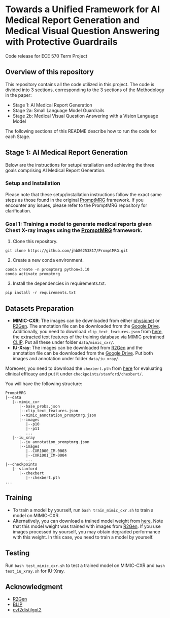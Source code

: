 # Towards a Unified Framework for AI Medical Report Generation and Medical Visual Question Answering with Protective Guardrails

Code release for ECE 570 Term Project

## Overview of this repository
This repository contains all the code utilized in this project. The code is divided into 3 sections, corresponding to the 3 sections of the Methodology in the paper:
* Stage 1: AI Medical Report Generation
* Stage 2a: Small Language Model Guardrails
* Stage 2b: Medical Visual Question Answering with a Vision Language Model

The following sections of this README describe how to run the code for each Stage.

## Stage 1: AI Medical Report Generation
Below are the instructions for setup/installation and achieving the three goals comprising AI Medical Report Generation.

### Setup and Installation
Please note that these setup/installation instructions follow the exact same steps as those found in the original [PromptMRG](https://github.com/jhb86253817/PromptMRG) framework. If you encounter any issues, please refer to the PromptMRG repository for clarification.



### Goal 1: Training a model to generate medical reports given Chest X-ray images using the [PromptMRG](https://github.com/jhb86253817/PromptMRG) framework.
1. Clone this repository.
```Shell
git clone https://github.com/jhb86253817/PromptMRG.git
```
2. Create a new conda environment.
```Shell
conda create -n promptmrg python=3.10
conda activate promptmrg
```
3. Install the dependencies in requirements.txt.
```Shell
pip install -r requirements.txt
```
## Datasets Preparation
* **MIMIC-CXR**: The images can be downloaded from either [physionet](https://www.physionet.org/content/mimic-cxr-jpg/2.0.0/) or [R2Gen](https://github.com/zhjohnchan/R2Gen). The annotation file can be downloaded from the [Google Drive](https://drive.google.com/file/d/1qR7EJkiBdHPrskfikz2adL-p9BjMRXup/view?usp=sharing). Additionally, you need to download `clip_text_features.json` from [here](https://drive.google.com/file/d/1Zyq-84VOzc-TOZBzlhMyXLwHjDNTaN9A/view?usp=sharing), the extracted text features of the training database via MIMIC pretrained [CLIP](https://stanfordmedicine.app.box.com/s/dbebk0jr5651dj8x1cu6b6kqyuuvz3ml). Put all these under folder `data/mimic_cxr/`.
* **IU-Xray**: The images can be downloaded from [R2Gen](https://github.com/zhjohnchan/R2Gen) and the annotation file can be downloaded from the [Google Drive](https://drive.google.com/file/d/1zV5wgi5QsIp6OuC1U95xvOmeAAlBGkRS/view?usp=sharing). Put both images and annotation under folder `data/iu_xray/`.

Moreover, you need to download the `chexbert.pth` from [here](https://stanfordmedicine.app.box.com/s/c3stck6w6dol3h36grdc97xoydzxd7w9) for evaluating clinical efficacy and put it under `checkpoints/stanford/chexbert/`.

You will have the following structure:
````
PromptMRG
|--data
   |--mimic_cxr
      |--base_probs.json
      |--clip_text_features.json
      |--mimic_annotation_promptmrg.json
      |--images
         |--p10
         |--p11
         ...
   |--iu_xray
      |--iu_annotation_promptmrg.json
      |--images
         |--CXR1000_IM-0003
         |--CXR1001_IM-0004
         ...
|--checkpoints
   |--stanford
      |--chexbert
         |--chexbert.pth
...
````

## Training
* To train a model by yourself, run `bash train_mimic_cxr.sh` to train a model on MIMIC-CXR.
* Alternatively, you can download a trained model weight from [here](https://drive.google.com/file/d/1s4AoLnnGOysOQkdILhhFCL59LyQtRHGa/view?usp=drive_link). Note that this model weight was trained with images from [R2Gen](https://github.com/zhjohnchan/R2Gen). If you use images processed by yourself, you may obtain degraded performance with this weight. In this case, you need to train a model by yourself.
## Testing
Run `bash test_mimic_cxr.sh` to test a trained model on MIMIC-CXR and `bash test_iu_xray.sh` for IU-Xray.

## Acknowledgment
* [R2Gen](https://github.com/zhjohnchan/R2Gen)
* [BLIP](https://github.com/salesforce/BLIP)
* [cvt2distilgpt2](https://github.com/aehrc/cvt2distilgpt2)
